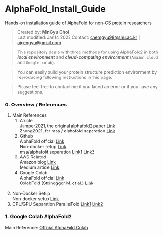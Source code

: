 # AlphaFold_Install_Guide
Hands-on installation guide of AlphaFold for non-CS protein researchers

> Created by: **MinGyu Choi** <br>
Last modified: Jan14 2022
Contact: chemgyu98@snu.ac.kr | aigengyu@gmail.com

> This repository deals with three methods for using AlphaFold2 in both ***local environment*** and ***cloud-computing environment*** (`Amazon cloud` and `Google colab`).

> You can easily build your protein structure prediction environment by reproducing following instructions in this page.

> Please feel free to contact me if you faced an error or if you have any suggestions.


### 0. Overview / References
1. Main References
    1) Atricle <br>
        Jumper2021, the original alphafold2 paper [Link](https://www.nature.com/articles/s41586-021-03819-2.pdf) <br>
        Zhong2021, for msa / alphafold separation [Link](https://arxiv.org/pdf/2111.06340.pdf) <br>
    2) Github <br>
        AlphaFold official [Link](https://github.com/deepmind/alphafold) <br>
        Non-docker setup [Link](https://github.com/kalininalab/alphafold_non_docker) <br>
        msa/alphafold separation [Link1](https://github.com/Zuricho/ParallelFold) [Link2](https://github.com/SJTU-HPC/ParaFold) <br>
    3) AWS Related <br>
        Amazon blog [Link](https://aws.amazon.com/ko/blogs/machine-learning/run-alphafold-v2-0-on-amazon-ec2/) <br>
        Medium article [Link](https://medium.com/proteinqure/alphafold-quickstart-on-aws-9ba20692c98e) <br>
    4) Google Colab <br>
        AlphaFold official [Link](https://colab.research.google.com/github/deepmind/alphafold/blob/main/notebooks/AlphaFold.ipynb) <br>
        ColabFold (Steinegger M. et al.) [Link](https://colab.research.google.com/github/sokrypton/ColabFold/blob/main/AlphaFold2.ipynb) <br><br>
2. Non-Docker Setup <br>
        Non-docker setup [Link](https://github.com/kalininalab/alphafold_non_docker) <br>
3. CPU/GPU Separation
        ParallelFold [Link1](https://github.com/Zuricho/ParallelFold) [Link2](https://github.com/SJTU-HPC/ParaFold) <br>

### 1. Google Colab AlphaFold2
Main Reference: [Official AlphaFold Colab](https://colab.research.google.com/github/deepmind/alphafold/blob/main/notebooks/AlphaFold.ipynb)

